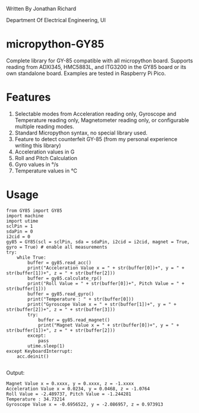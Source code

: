 Written By Jonathan Richard

Department Of Electrical Engineering, UI 
# micropython-GY85
Complete library for GY-85 compatible with all micropython board. Supports reading from ADXl345, HMC5883L, and ITG3200 in the GY85 board or its own standalone board. Examples are tested in Raspberry Pi Pico.
# Features
1. Selectable modes from Acceleration reading only, Gyroscope and Temperature reading only, Magnetometer reading only, or configurable multiple reading modes. 
2. Standard Micropython syntax, no special library used. 
3. Feature to detect counterfeit GY-85 (from my personal experience writing this library)
4. Acceleration values in G
5. Roll and Pitch Calculation
6. Gyro values in °/s
7. Temperature values in °C


# Usage 
```
from GY85 import GY85
import machine
import utime
sclPin = 1
sdaPin = 0
i2cid = 0
gy85 = GY85(scl = sclPin, sda = sdaPin, i2cid = i2cid, magnet = True, gyro = True) # enable all measurements
try:
    while True:
        buffer = gy85.read_acc()
        print("Acceleration Value x = " + str(buffer[0])+", y = " + str(buffer[1])+", z = " + str(buffer[2]))
        buffer = gy85.calculate_rp()
        print("Roll Value = " + str(buffer[0])+", Pitch Value = " + str(buffer[1]))
        buffer = gy85.read_gyro()
        print("Temperature : " + str(buffer[0]))
        print("Gyroscope Value x = " + str(buffer[1])+", y = " + str(buffer[2])+", z = " + str(buffer[3]))
        try:
            buffer = gy85.read_magnet()
            print("Magnet Value x = " + str(buffer[0])+", y = " + str(buffer[1])+", z = " + str(buffer[2]))
        except:
            pass
        utime.sleep(1)
except KeyboardInterrupt:
    acc.deinit()
        

```
Output: 
```
Magnet Value x = 0.xxxx, y = 0.xxxx, z = -1.xxxx
Acceleration Value x = 0.0234, y = 0.0468, z = -1.0764
Roll Value = -2.489737, Pitch Value = -1.244281
Temperature : 34.73214
Gyroscope Value x = -0.6956522, y = -2.086957, z = 0.973913
```
        


